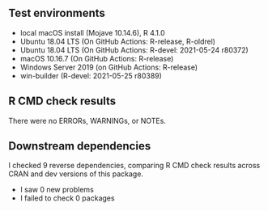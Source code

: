 
## Test environments

* local macOS install (Mojave 10.14.6), R 4.1.0
* Ubuntu 18.04 LTS (On GitHub Actions: R-release, R-oldrel)
* Ubuntu 18.04 LTS (On GitHub Actions: R-devel: 2021-05-24 r80372)
* macOS 10.16.7 (On GitHub Actions: R-release)
* Windows Server 2019 (on GitHub Actions: R-release)
* win-builder (R-devel: 2021-05-25 r80389)

## R CMD check results

There were no ERRORs, WARNINGs, or NOTEs.

## Downstream dependencies

I checked 9 reverse dependencies, comparing R CMD check results across CRAN and dev versions of this package.

 * I saw 0 new problems
 * I failed to check 0 packages
